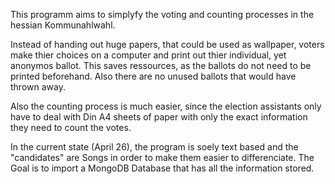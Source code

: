 This programm aims to simplyfy the voting and counting processes in the hessian Kommunahlwahl.

Instead of handing out huge papers, that could be used as wallpaper, voters make thier choices on a computer and print out thier individual, yet anonymos ballot.
This saves ressources, as the ballots do not need to be printed beforehand. Also there are no unused ballots that would have thrown away.

Also the counting process is much easier, since the election assistants only have to deal with Din A4 sheets of paper with only the exact information they need to count the votes.

In the current state (April 26), the program is soely text based and the "candidates" are Songs in order to make them easier to differenciate.
The Goal is to import a MongoDB Database that has all the information stored.
